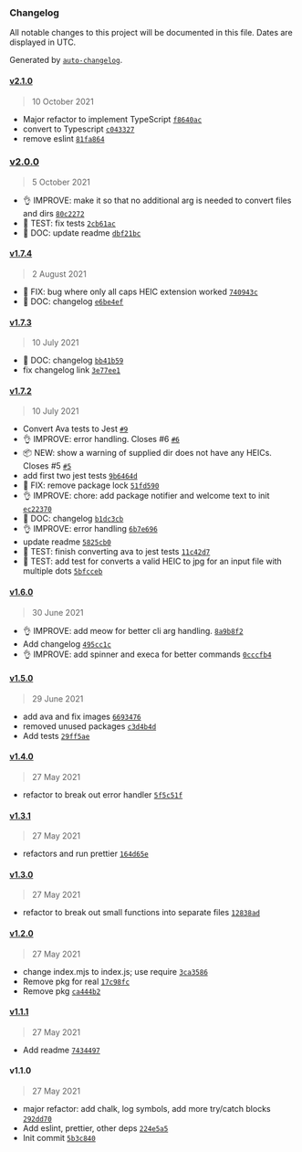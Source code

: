 ### Changelog

All notable changes to this project will be documented in this file. Dates are displayed in UTC.

Generated by [`auto-changelog`](https://github.com/CookPete/auto-changelog).

#### [v2.1.0](https://github.com/gness1804/heic-to-jpg/compare/v2.0.0...v2.1.0)

> 10 October 2021

- Major refactor to implement TypeScript [`f8640ac`](https://github.com/gness1804/heic-to-jpg/commit/f8640acc0d23b569e24f05a34bcecb90a5dfca41)
- convert to Typescript [`c043327`](https://github.com/gness1804/heic-to-jpg/commit/c0433277028ddd5b3304c30b56773b669e7753ff)
- remove eslint [`81fa864`](https://github.com/gness1804/heic-to-jpg/commit/81fa86420113b373a852b2e20afd9f513fa9f2db)

### [v2.0.0](https://github.com/gness1804/heic-to-jpg/compare/v1.7.4...v2.0.0)

> 5 October 2021

- 👌 IMPROVE: make it so that no additional arg is needed to convert files and dirs [`80c2272`](https://github.com/gness1804/heic-to-jpg/commit/80c2272b9b0c9622956a35ca25906b83071571b3)
- 🤖 TEST: fix tests [`2cb61ac`](https://github.com/gness1804/heic-to-jpg/commit/2cb61ac64ad4f2f63cb128db0de8b3cf1706025b)
- 📖 DOC: update readme [`dbf21bc`](https://github.com/gness1804/heic-to-jpg/commit/dbf21bc0ebdd37ff0e22536ce356e9fcca485025)

#### [v1.7.4](https://github.com/gness1804/heic-to-jpg/compare/v1.7.3...v1.7.4)

> 2 August 2021

- 🐛 FIX: bug where only all caps HEIC extension worked [`740943c`](https://github.com/gness1804/heic-to-jpg/commit/740943c6015eafe5a80c4692912555175349635a)
- 📖 DOC: changelog [`e6be4ef`](https://github.com/gness1804/heic-to-jpg/commit/e6be4efcaeea0079219b2e79bbd3394b4828e2ce)

#### [v1.7.3](https://github.com/gness1804/heic-to-jpg/compare/v1.7.2...v1.7.3)

> 10 July 2021

- 📖 DOC: changelog [`bb41b59`](https://github.com/gness1804/heic-to-jpg/commit/bb41b59036436a17d42ed6eff9d8cd18d0e9c405)
- fix changelog link [`3e77ee1`](https://github.com/gness1804/heic-to-jpg/commit/3e77ee13d537a9b29e0c62647556e0d82e652a74)

#### [v1.7.2](https://github.com/gness1804/heic-to-jpg/compare/v1.6.0...v1.7.2)

> 10 July 2021

- Convert Ava tests to Jest [`#9`](https://github.com/gness1804/heic-to-jpg/pull/9)
- 👌 IMPROVE: error handling. Closes #6 [`#6`](https://github.com/gness1804/heic-to-jpg/issues/6)
- 📦 NEW: show a warning of supplied dir does not have any HEICs. Closes #5 [`#5`](https://github.com/gness1804/heic-to-jpg/issues/5)
- add first two jest tests [`9b6464d`](https://github.com/gness1804/heic-to-jpg/commit/9b6464dfaf06d853ab0fcc68c159e93e569308c2)
- 🐛 FIX: remove package lock [`51fd590`](https://github.com/gness1804/heic-to-jpg/commit/51fd5907058a60123a24d251ba3079d0364e9393)
- 👌 IMPROVE:  chore: add package notifier and welcome text to init [`ec22370`](https://github.com/gness1804/heic-to-jpg/commit/ec223703651fd4c304c4c59596fcaf41bc902049)
- 📖 DOC: changelog [`b1dc3cb`](https://github.com/gness1804/heic-to-jpg/commit/b1dc3cbb06c325c418f588794e35df74524bf70d)
- 👌 IMPROVE: error handling [`6b7e696`](https://github.com/gness1804/heic-to-jpg/commit/6b7e696901c3624fcf2b3f1afefcb1f41c339f72)
- update readme [`5825cb0`](https://github.com/gness1804/heic-to-jpg/commit/5825cb07d9644e94149571a79a133770468df598)
- 🤖 TEST: finish converting ava to jest tests [`11c42d7`](https://github.com/gness1804/heic-to-jpg/commit/11c42d7463538647ef327274447b74d338c5cb56)
- 🤖 TEST: add test for converts a valid HEIC to jpg for an input file with multiple dots [`5bfcceb`](https://github.com/gness1804/heic-to-jpg/commit/5bfcceb3267f89a32323047f1bb8db20cc7dcabf)

#### [v1.6.0](https://github.com/gness1804/heic-to-jpg/compare/v1.5.0...v1.6.0)

> 30 June 2021

- 👌 IMPROVE: add meow for better cli arg handling. [`8a9b8f2`](https://github.com/gness1804/heic-to-jpg/commit/8a9b8f25682f00e87f4521036c9a07567aa3ff70)
- Add changelog [`495cc1c`](https://github.com/gness1804/heic-to-jpg/commit/495cc1ce35f7278d5c768f5c8ae7b941dad72879)
- 👌 IMPROVE: add spinner and execa for better commands [`0cccfb4`](https://github.com/gness1804/heic-to-jpg/commit/0cccfb4b32942ee3116001b36efc12026cb51948)

#### [v1.5.0](https://github.com/gness1804/heic-to-jpg/compare/v1.4.0...v1.5.0)

> 29 June 2021

- add ava and fix images [`6693476`](https://github.com/gness1804/heic-to-jpg/commit/66934760b7e00721e91e03d3162c0faa3dc4b73e)
- removed unused packages [`c3d4b4d`](https://github.com/gness1804/heic-to-jpg/commit/c3d4b4d4d1edb351f09eb7bdbc0e72817f045f99)
- Add tests [`29ff5ae`](https://github.com/gness1804/heic-to-jpg/commit/29ff5aeccaa2ee80de066698d61019b45190bde7)

#### [v1.4.0](https://github.com/gness1804/heic-to-jpg/compare/v1.3.1...v1.4.0)

> 27 May 2021

- refactor to break out error handler [`5f5c51f`](https://github.com/gness1804/heic-to-jpg/commit/5f5c51f2a3b654ab63349841fa64c47d9a94ce4d)

#### [v1.3.1](https://github.com/gness1804/heic-to-jpg/compare/v1.3.0...v1.3.1)

> 27 May 2021

- refactors and run prettier [`164d65e`](https://github.com/gness1804/heic-to-jpg/commit/164d65e35ea09e74004e9f1bc7fc50dbc87fa4b6)

#### [v1.3.0](https://github.com/gness1804/heic-to-jpg/compare/v1.2.0...v1.3.0)

> 27 May 2021

- refactor to break out small functions into separate files [`12838ad`](https://github.com/gness1804/heic-to-jpg/commit/12838addaa2f51af25021716e46dd71523f2fa71)

#### [v1.2.0](https://github.com/gness1804/heic-to-jpg/compare/v1.1.1...v1.2.0)

> 27 May 2021

- change index.mjs to index.js; use require [`3ca3586`](https://github.com/gness1804/heic-to-jpg/commit/3ca358662e65e108c620fb969b2101bee6175436)
- Remove pkg for real [`17c98fc`](https://github.com/gness1804/heic-to-jpg/commit/17c98fc5aebb8e552a9c78318372819bebdd5fad)
- Remove pkg [`ca444b2`](https://github.com/gness1804/heic-to-jpg/commit/ca444b2fadac016031660f387da9048b4a6d7c16)

#### [v1.1.1](https://github.com/gness1804/heic-to-jpg/compare/v1.1.0...v1.1.1)

> 27 May 2021

- Add readme [`7434497`](https://github.com/gness1804/heic-to-jpg/commit/7434497e2d85934973740f4f17f59454b89fff38)

#### v1.1.0

> 27 May 2021

- major refactor: add chalk, log symbols, add more try/catch blocks [`292dd70`](https://github.com/gness1804/heic-to-jpg/commit/292dd7077ef2fe4481354c95ffc4be3796cefbb0)
- Add eslint, prettier, other deps [`224e5a5`](https://github.com/gness1804/heic-to-jpg/commit/224e5a5b0539ec1d1563e81ad385a075f8a381d7)
- Init commit [`5b3c840`](https://github.com/gness1804/heic-to-jpg/commit/5b3c8400e1698dc7b029b9a55eb28582e78074c4)

